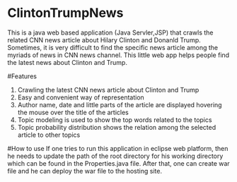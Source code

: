 # ClintonTrumpNews
This is a java web based application (Java Servler,JSP) that crawls the related CNN news article about Hilary Clinton and Donanld Trump. Sometimes, it is very difficult
to find the specific news article among the myriads of news in CNN news channel. This little web app helps people find the latest news about Clinton and
Trump.

#Features
1. Crawling the latest CNN news article about Clinton and Trump
2. Easy and convenient way of representation
3. Author name, date and little parts of the article are displayed hovering the mouse over the title of the articles 
4. Topic modeling is used to show the top words related to the topics
5. Topic probability distribution shows the relation among the selected article to other topics

#How to use
If one tries to run this application in eclipse web platform, then he needs to update the path of the root directory for his
working directory which can be found in the Properties.java file. After that, one can create war file and he can deploy the war file to the hosting site.
